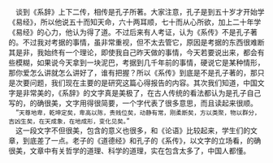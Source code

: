 &emsp;谈到《系辞》上下二传，相传是孔子所著。大家注意，孔子是到五十岁才开始学《易经》，所以他说五十而知天命，六十两耳顺，七十而从心所欲，加上二十年学《易经》的心力，他认为得了道。不过后来有人考证，认为《系传》不是孔子著的。不过我对考据的事情，虽非常重视，但不太去管它，原因是考据的东西很难断其是非，我始终有一个理论，即使我自己昨天做的事情，今天若要说出来，都会有些模糊，如果说今天拿到一块泥巴，考据到几千年前的事情，硬说它是某种情形，那你爱怎么讲就怎么讲好了，谁有把握？所以《系传》到底是不是孔子著的，那只是次要问题，我们现在主要的是研究这篇心得报告的内容。其次我们知道，中国文字是非常美的，《系辞》的文字真是美极了，在古人传统的看法都认为是孔子自己写的，的确很美，文字用得很简要，一个字代表了很多意思，而且读起来很顺。<br>&emsp;“``天尊地卑，乾坤定矣，卑高以陈，贵贱位矣，动静有常，刚柔断矣，方以类聚，物以群分，吉凶生矣，在天成象，在地成形，变化见矣。``”<br>&emsp;这一段文字不但很美，包含的意义也很多，和《论语》比较起来，学生们的文章，到底差了一点。老子的《道德经》和孔子的《系传》，以文字的立场看，的确很美，文章中有关哲学的道理、科学的道理，实在包含太多了，中国人都懂。<br>